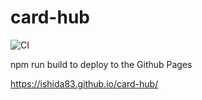 # card-hub 
![CI](https://github.com/ishida83/card-hub/workflows/CI/badge.svg)

npm run build to deploy to the Github Pages

https://ishida83.github.io/card-hub/
